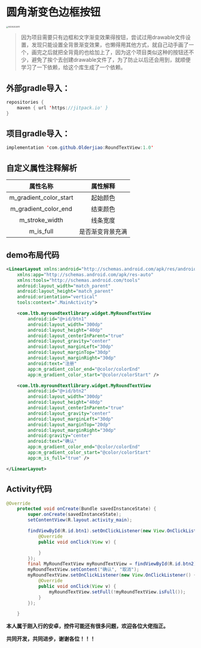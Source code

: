 # 圆角渐变色边框按钮

<img src="C:\Users\Administrator\Desktop\1612163539111.gif" alt="1612163539111" style="zoom: 33%;" />



> 因为项目需要只有边框和文字渐变效果得按钮，尝试过用drawable文件设置，发现只能设置全背景渐变效果，也懒得用其他方式，就自己动手画了一个，画完之后就把全背竟的也给加上了，因为这个项目类似这种的按钮还不少，避免了挨个去创建drawable文件了，为了防止以后还会用到，就顺便学习了一下依赖，给这个库生成了一个依赖。



## 外部gradle导入：

```java
repositories { 
    maven { url 'https://jitpack.io' } 
} 
```



## 项目gradle导入：

```java
implementation 'com.github.Olderjiao:RoundTextView:1.0'
```



## 自定义属性注释解析

|        属性名称        |     属性解释     |
| :--------------------: | :--------------: |
| m_gradient_color_start |     起始颜色     |
|  m_gradient_color_end  |     结束颜色     |
|     m_stroke_width     |     线条宽度     |
|       m_is_full        | 是否渐变背景充满 |



## demo布局代码

```xml
<LinearLayout xmlns:android="http://schemas.android.com/apk/res/android"
    xmlns:app="http://schemas.android.com/apk/res-auto"
    xmlns:tools="http://schemas.android.com/tools"
    android:layout_width="match_parent"
    android:layout_height="match_parent"
    android:orientation="vertical"
    tools:context=".MainActivity">

    <com.ltb.myroundtextlibrary.widget.MyRoundTextView
        android:id="@+id/btn1"
        android:layout_width="300dp"
        android:layout_height="40dp"
        android:layout_centerInParent="true"
        android:layout_gravity="center"
        android:layout_marginLeft="30dp"
        android:layout_marginTop="30dp"
        android:layout_marginRight="30dp"
        android:text="注册"
        app:m_gradient_color_end="@color/colorEnd"
        app:m_gradient_color_start="@color/colorStart" />

    <com.ltb.myroundtextlibrary.widget.MyRoundTextView
        android:id="@+id/btn2"
        android:layout_width="300dp"
        android:layout_height="40dp"
        android:layout_centerInParent="true"
        android:layout_gravity="center"
        android:layout_marginLeft="30dp"
        android:layout_marginTop="20dp"
        android:layout_marginRight="30dp"
        android:gravity="center"
        android:text="确认"
        app:m_gradient_color_end="@color/colorEnd"
        app:m_gradient_color_start="@color/colorStart"
        app:m_is_full="true" />

</LinearLayout>
```



## Activity代码

```java
@Override
    protected void onCreate(Bundle savedInstanceState) {
        super.onCreate(savedInstanceState);
        setContentView(R.layout.activity_main);

        findViewById(R.id.btn1).setOnClickListener(new View.OnClickListener() {
            @Override
            public void onClick(View v) {

            }
        });
        final MyRoundTextView myRoundTextView = findViewById(R.id.btn2);
        myRoundTextView.setContent("确认", "取消");
        myRoundTextView.setOnClickListener(new View.OnClickListener() {
            @Override
            public void onClick(View v) {
                myRoundTextView.setFull(!myRoundTextView.isFull());
            }
        });

    }
```



**本人属于刚入行的安卓，控件可能还有很多问题，欢迎各位大佬指正。**

**共同开发，共同进步，谢谢各位！！！**













